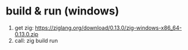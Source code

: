 # build & run (windows)
1. get zig: https://ziglang.org/download/0.13.0/zig-windows-x86_64-0.13.0.zip
2. call: zig build run
